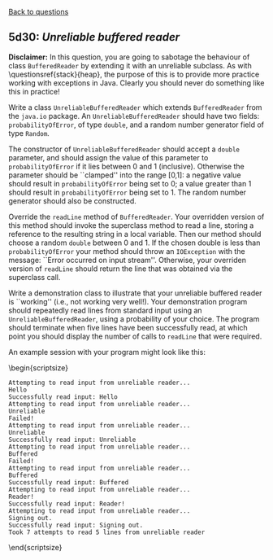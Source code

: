 [Back to questions](../README.md)

## 5d30: *Unreliable buffered reader*

**Disclaimer:** In this question, you are going to sabotage the behaviour of
class `BufferedReader` by extending it with an unreliable subclass.  As with \questionsref{stack}{heap}, the purpose
of this is to provide more practice working with exceptions in Java.  Clearly you should never do something like this in practice!

Write a class `UnreliableBufferedReader` which extends `BufferedReader` from the `java.io`
package.  An `UnreliableBufferedReader` should have two fields: `probabilityOfError`, of type `double`,
and a random number generator field of type `Random`.

The constructor of `UnreliableBufferedReader` should accept a `double` parameter, and should assign the value
of this parameter to `probabilityOfError` if it lies between 0 and 1 (inclusive).  Otherwise the parameter should be ``clamped''
into the range [0,1]: a negative value should result in `probabilityOfError` being set to 0; a value greater than 1 should result
in `probabilityOfError` being set to 1.  The random number generator should also be constructed.

Override the `readLine` method of `BufferedReader`.  Your overridden version of this method should invoke the superclass
method to read a line, storing a reference to the resulting string in a local variable.  Then our method should choose a random `double`
between 0 and 1.  If the chosen double is less than `probabilityOfError` your method should throw an `IOException` with
the message: ``Error occurred on input stream''.  Otherwise, your overriden version of `readLine` should return the line that was
obtained via the superclass call.

Write a demonstration class to illustrate that your unreliable buffered reader is ``working'' (i.e., not working very well!).  Your demonstration
program should repeatedly read lines from standard input using an `UnreliableBufferedReader`, using a probability of your choice.
The program should terminate when five lines have been successfully read, at which point you should display the number of calls to
`readLine` that were required.

An example session with your program might look like this:

\begin{scriptsize}
```
Attempting to read input from unreliable reader...
Hello
Successfully read input: Hello
Attempting to read input from unreliable reader...
Unreliable
Failed!
Attempting to read input from unreliable reader...
Unreliable
Successfully read input: Unreliable
Attempting to read input from unreliable reader...
Buffered
Failed!
Attempting to read input from unreliable reader...
Buffered
Successfully read input: Buffered
Attempting to read input from unreliable reader...
Reader!
Successfully read input: Reader!
Attempting to read input from unreliable reader...
Signing out.
Successfully read input: Signing out.
Took 7 attempts to read 5 lines from unreliable reader
```
\end{scriptsize}

